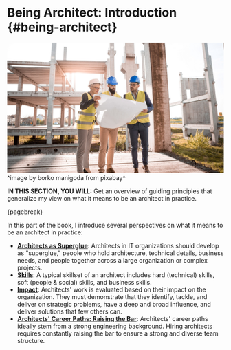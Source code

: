 

# Being Architect: Introduction {#being-architect}

![](assets/images/arch/architect-3979490_1920.jpg)
^image by borko manigoda from pixabay^

**IN THIS SECTION, YOU WILL:**  Get an overview of guiding principles that generalize my view on what it means to be an architect in practice.

{pagebreak}

In this part of the book, I introduce several perspectives on what it means to be an architect in practice:

* **[Architects as Superglue](#superglue)**: Architects in IT organizations should develop as "superglue," people who hold architecture, technical details, business needs, and people together across a large organization or complex projects.
* **[Skills](#impact)**: A typical skillset of an architect includes hard (technical) skills, soft (people & social) skills, and business skills.
* **[Impact](#impact)**: Architects' work is evaluated based on their impact on the organization. They must demonstrate that they identify, tackle, and deliver on strategic problems, have a deep and broad influence, and deliver solutions that few others can.
* **[Architects' Career Paths: Raising the Bar](#career)**: Architects' career paths ideally stem from a strong engineering background. Hiring architects requires constantly raising the bar to ensure a strong and diverse team structure.
